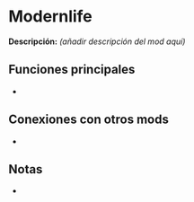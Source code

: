 # Modernlife

**Descripción:** *(añadir descripción del mod aquí)*

## Funciones principales
- 

## Conexiones con otros mods
- 

## Notas
- 
